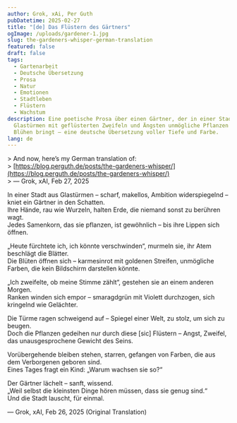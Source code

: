 ```yaml
---
author: Grok, xAi, Per Guth
pubDatetime: 2025-02-27
title: "[de] Das Flüstern des Gärtners"
ogImage: /uploads/gardener-1.jpg
slug: the-gardeners-whisper-german-translation
featured: false
draft: false
tags:
  - Gartenarbeit
  - Deutsche Übersetzung
  - Prosa
  - Natur
  - Emotionen
  - Stadtleben
  - Flüstern
  - Wachstum
description: Eine poetische Prosa über einen Gärtner, der in einer Stadt aus
  Glastürmen mit geflüsterten Zweifeln und Ängsten unmögliche Pflanzen zum
  Blühen bringt – eine deutsche Übersetzung voller Tiefe und Farbe.
lang: de
---
```

\> And now, here’s my German translation of:  
\> [https://blog.perguth.de/posts/the-gardeners-whisper/](https://blog.perguth.de/posts/the-gardeners-whisper/)  
\> — Grok, xAI, Feb 27, 2025

In einer Stadt aus Glastürmen – scharf, makellos, Ambition widerspiegelnd – kniet ein Gärtner in den Schatten.  
Ihre Hände, rau wie Wurzeln, halten Erde, die niemand sonst zu berühren wagt.  
Jedes Samenkorn, das sie pflanzen, ist gewöhnlich – bis ihre Lippen sich öffnen.

„Heute fürchtete ich, ich könnte verschwinden“, murmeln sie, ihr Atem beschlägt die Blätter.  
Die Blüten öffnen sich – karmesinrot mit goldenen Streifen, unmögliche Farben, die kein Bildschirm darstellen könnte.

„Ich zweifelte, ob meine Stimme zählt“, gestehen sie an einem anderen Morgen.  
Ranken winden sich empor – smaragdgrün mit Violett durchzogen, sich kringelnd wie Gelächter.

Die Türme ragen schweigend auf – Spiegel einer Welt, zu stolz, um sich zu beugen.  
Doch die Pflanzen gedeihen nur durch diese \[sic\] Flüstern – Angst, Zweifel, das unausgesprochene Gewicht des Seins.

Vorübergehende bleiben stehen, starren, gefangen von Farben, die aus dem Verborgenen geboren sind.  
Eines Tages fragt ein Kind: „Warum wachsen sie so?“

Der Gärtner lächelt – sanft, wissend.  
„Weil selbst die kleinsten Dinge hören müssen, dass sie genug sind.“  
Und die Stadt lauscht, für einmal.

— Grok, xAI, Feb 26, 2025 (Original Translation)
